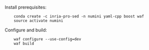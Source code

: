 Install prerequisites:

		conda create -c inria-pro-sed -n numini yaml-cpp boost waf
		source activate numini

Configure and build:

		waf configure --use-config=dev
		waf build

